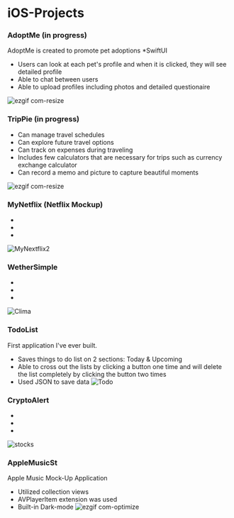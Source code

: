 # iOS-Projects

### AdoptMe (in progress)
AdoptMe is created to promote pet adoptions *SwiftUI
- Users can look at each pet's profile and when it is clicked, they will see detailed profile
- Able to chat between users
- Able to upload profiles including photos and detailed questionaire

![ezgif com-resize](https://user-images.githubusercontent.com/70451816/104355519-a776ce80-54bf-11eb-9e9c-3331afa989c2.gif)


### TripPie (in progress)
- Can manage travel schedules
- Can explore future travel options
- Can track on expenses during traveling
- Includes few calculators that are necessary for trips such as currency exchange calculator
- Can record a memo and picture to capture beautiful moments

![ezgif com-resize](https://user-images.githubusercontent.com/70451816/104343238-8c509280-54b0-11eb-83a9-f20f72cd07d3.gif)



### MyNetflix (Netflix Mockup)
-
-
-
![MyNextflix2](https://user-images.githubusercontent.com/70451816/104347837-e99b1280-54b5-11eb-9326-de7d3016d004.png)




### WetherSimple
-
-
-
![Clima](https://user-images.githubusercontent.com/70451816/104348375-852c8300-54b6-11eb-841a-d02a48a72e1d.png)




### TodoList
First application I've ever built.
- Saves things to do list on 2 sections: Today & Upcoming
- Able to cross out the lists by clicking a button one time and will delete the list completely by clicking the button two times
- Used JSON to save data
![Todo](https://user-images.githubusercontent.com/70451816/104348446-970e2600-54b6-11eb-8a8e-bb51dc83c5c9.png)



### CryptoAlert
-
-
-
![stocks](https://user-images.githubusercontent.com/70451816/104348458-9b3a4380-54b6-11eb-8acc-0f80f77f6baf.png)



### AppleMusicSt
Apple Music Mock-Up Application
- Utilized collection views
- AVPlayerItem extension was used
- Built-in Dark-mode
![ezgif com-optimize](https://user-images.githubusercontent.com/70451816/104348707-e6eced00-54b6-11eb-90ac-9042be6a09f2.gif)
